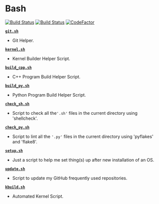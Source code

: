 # Bash

[![Build Status](https://travis-ci.com/crazyuploader/Bash.svg?branch=master)](https://travis-ci.com/crazyuploader/Bash) [![Build Status](https://crazyuploader.semaphoreci.com/badges/Bash.svg)](https://crazyuploader.semaphoreci.com/projects/Bash) [![CodeFactor](https://www.codefactor.io/repository/github/crazyuploader/bash/badge)](https://www.codefactor.io/repository/github/crazyuploader/bash)

**[`git.sh`](git.sh)**
* Git Helper.

**[`kernel.sh`](kernel.sh)**
* Kernel Builder Helper Script.

**[`build_cpp.sh`](build_cpp.sh)**
* C++ Program Build Helper Script.

**[`build_py.sh`](build_py.sh)**
* Python Program Build Helper Script.

**[`check_sh.sh`](check_sh.sh)**
* Script to check all the`'.sh'` files in the current directory using 'shellcheck'.

**[`check_py.sh`](check_py)**
* Script to lint all the `'.py'` files in the current directory using 'pyflakes' and 'flake8'.

**[`setup.sh`](setup.sh)**
* Just a script to help me set thing(s) up after new installation of an OS.

**[`update.sh`](update.sh)**
* Script to update my GitHub frequently used repositories.

**[`kbuild.sh`](kbuild.sh)**
* Automated Kernel Script.
